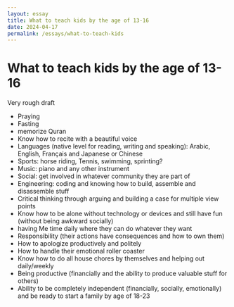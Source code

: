 ```yaml
---
layout: essay
title: What to teach kids by the age of 13-16
date: 2024-04-17
permalink: /essays/what-to-teach-kids
---
```


# What to teach kids by the age of 13-16

Very rough draft

* Praying 
* Fasting
* memorize Quran
* Know how to recite with a beautiful voice
* Languages (native level for reading, writing and speaking): Arabic, English, Français and Japanese or Chinese
* Sports: horse riding, Tennis, swimming, sprinting?
* Music: piano and any other instrument
* Social: get involved in whatever community they are part of
* Engineering: coding and knowing how to build, assemble and disassemble stuff
* Critical thinking through arguing and building a case for multiple view points
* Know how to be alone without technology or devices and still have fun (without being awkward socially) 
* having Me time daily where they can do whatever they want
* Responsibility (their actions have consequences and how to own them)
* How to apologize productively and politely
* How to handle their emotional roller coaster 
* Know how to do all house chores by themselves and helping out daily/weekly
* Being productive (financially and the ability to produce valuable stuff for others) 
* Ability to be completely independent (financially, socially, emotionally) and be ready to start a family by age of 18-23
